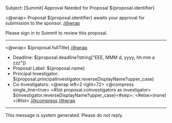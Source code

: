 Subject: [Summit] Approval Needed for Proposal ${proposal.identifier}

<@wrap>
Proposal ${proposal.identifier} awaits your approval for submission to the sponsor.
</@wrap>

Please sign in to Summit to review this proposal.

------------------------------------------------------------------------
<@wrap>
${proposal.fullTitle}
</@wrap>

* Deadline: 
  ${proposal.deadline?string["EEE, MMM d, yyyy, hh:mm a zzz"]}
* Proposal Label: 
  ${proposal.name}
* Principal Investigator: 
  ${proposal.principalInvestigator.reverseDisplayName?upper_case}
* Co-Investigators: 
  <@wrap left=2 right=72>
  <@compress single_line=true>
  <#list proposal.coInvestigators as investigator>
  ${investigator.reverseDisplayName?upper_case}<#sep>;
  <#else>(none)
  </#list>
  </@compress>
  </@wrap>

------------------------------------------------------------------------
This message is system generated. 
Please do not reply.
